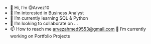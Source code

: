 - 👋 Hi, I’m @Arvez10
- 👀 I’m interested in Business Analyst
- 🌱 I’m currently learning SQL & Python
- 💞️ I’m looking to collaborate on ...
- 📫 How to reach me arvezahmed9553@gmail.com
🔭 I’m currently working on Portfolio Projects
<!---
Arvez10/Arvez10 is a ✨ special ✨ repository because its `README.md` (this file) appears on your GitHub profile.
You can click the Preview link to take a look at your changes.
--->
